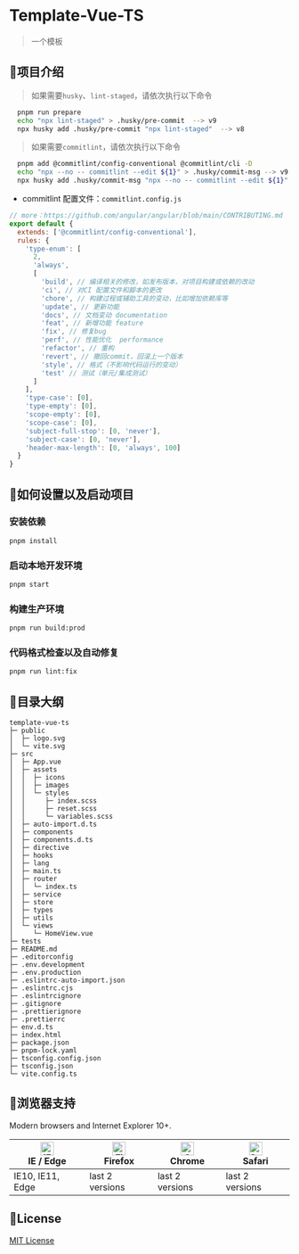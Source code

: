 # Template-Vue-TS

> 一个模板

## 🍔项目介绍

> 如果需要`husky`、`lint-staged`，请依次执行以下命令

```bash
  pnpm run prepare
  echo "npx lint-staged" > .husky/pre-commit  --> v9
  npx husky add .husky/pre-commit "npx lint-staged"  --> v8
```

> 如果需要`commitlint`，请依次执行以下命令

```bash
  pnpm add @commitlint/config-conventional @commitlint/cli -D
  echo "npx --no -- commitlint --edit ${1}" > .husky/commit-msg --> v9
  npx husky add .husky/commit-msg "npx --no -- commitlint --edit ${1}" --> v8
```

- commitlint 配置文件：`commitlint.config.js`

```js
// more：https://github.com/angular/angular/blob/main/CONTRIBUTING.md
export default {
  extends: ['@commitlint/config-conventional'],
  rules: {
    'type-enum': [
      2,
      'always',
      [
        'build', // 编译相关的修改，如发布版本，对项目构建或依赖的改动
        'ci', // 对CI 配置文件和脚本的更改
        'chore', // 构建过程或辅助工具的变动，比如增加依赖库等
        'update', // 更新功能
        'docs', // 文档变动 documentation
        'feat', // 新增功能 feature
        'fix', // 修复bug
        'perf', // 性能优化  performance
        'refactor', // 重构
        'revert', // 撤回commit，回滚上一个版本
        'style', // 格式（不影响代码运行的变动）
        'test' // 测试（单元/集成测试）
      ]
    ],
    'type-case': [0],
    'type-empty': [0],
    'scope-empty': [0],
    'scope-case': [0],
    'subject-full-stop': [0, 'never'],
    'subject-case': [0, 'never'],
    'header-max-length': [0, 'always', 100]
  }
}
```

## 🧀如何设置以及启动项目

### 安装依赖

```bash
pnpm install
```

### 启动本地开发环境

```bash
pnpm start
```

### 构建生产环境

```bash
pnpm run build:prod
```

### 代码格式检查以及自动修复

```bash
pnpm run lint:fix
```

## 🍚目录大纲

```
template-vue-ts
├─ public
│  ├─ logo.svg
│  └─ vite.svg
├─ src
│  ├─ App.vue
│  ├─ assets
│  │  ├─ icons
│  │  ├─ images
│  │  └─ styles
│  │     ├─ index.scss
│  │     ├─ reset.scss
│  │     └─ variables.scss
│  ├─ auto-import.d.ts
│  ├─ components
│  ├─ components.d.ts
│  ├─ directive
│  ├─ hooks
│  ├─ lang
│  ├─ main.ts
│  ├─ router
│  │  └─ index.ts
│  ├─ service
│  ├─ store
│  ├─ types
│  ├─ utils
│  └─ views
│     └─ HomeView.vue
├─ tests
├─ README.md
├─ .editorconfig
├─ .env.development
├─ .env.production
├─ .eslintrc-auto-import.json
├─ .eslintrc.cjs
├─ .eslintrcignore
├─ .gitignore
├─ .prettierignore
├─ .prettierrc
├─ env.d.ts
├─ index.html
├─ package.json
├─ pnpm-lock.yaml
├─ tsconfig.config.json
├─ tsconfig.json
└─ vite.config.ts

```

## 🚀浏览器支持

Modern browsers and Internet Explorer 10+.

| [<img src="https://raw.githubusercontent.com/alrra/browser-logos/master/src/edge/edge_48x48.png" alt="IE / Edge" width="24px" height="24px" />](http://godban.github.io/browsers-support-badges/)</br>IE / Edge | [<img src="https://raw.githubusercontent.com/alrra/browser-logos/master/src/firefox/firefox_48x48.png" alt="Firefox" width="24px" height="24px" />](http://godban.github.io/browsers-support-badges/)</br>Firefox | [<img src="https://raw.githubusercontent.com/alrra/browser-logos/master/src/chrome/chrome_48x48.png" alt="Chrome" width="24px" height="24px" />](http://godban.github.io/browsers-support-badges/)</br>Chrome | [<img src="https://raw.githubusercontent.com/alrra/browser-logos/master/src/safari/safari_48x48.png" alt="Safari" width="24px" height="24px" />](http://godban.github.io/browsers-support-badges/)</br>Safari |
| --------------------------------------------------------------------------------------------------------------------------------------------------------------------------------------------------------------- | ----------------------------------------------------------------------------------------------------------------------------------------------------------------------------------------------------------------- | ------------------------------------------------------------------------------------------------------------------------------------------------------------------------------------------------------------- | ------------------------------------------------------------------------------------------------------------------------------------------------------------------------------------------------------------- |
| IE10, IE11, Edge                                                                                                                                                                                                | last 2 versions                                                                                                                                                                                                   | last 2 versions                                                                                                                                                                                               | last 2 versions                                                                                                                                                                                               |

## 🍟License

[MIT License](https://github.com/Armour/vue-typescript-admin-template/blob/master/LICENSE)
